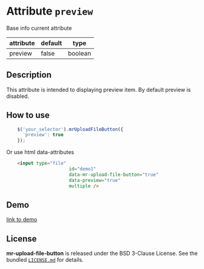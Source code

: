 
# Attribute `preview`

Base info current attribute 

| attribute      | default                | type            |
| -----------    | --------------------   |---------------- |
| preview        | false                  | boolean         |

## Description
This attribute is intended to displaying preview item. By default preview is disabled.

## How to use
```js
    $('your_selector').mrUploadFileButton({
      'preview': true 
    });
```

Or use html data-attributes

```html 
    <input type="file"
                       id="demo1"
                       data-mr-upload-file-button="true"
                       data-preview="true"
                       multiple />
```


## Demo
[link to demo]()

## License

**mr-upload-file-button** is released under the BSD 3-Clause License. See the bundled [`LICENSE.md`](LICENSE.md) for details.